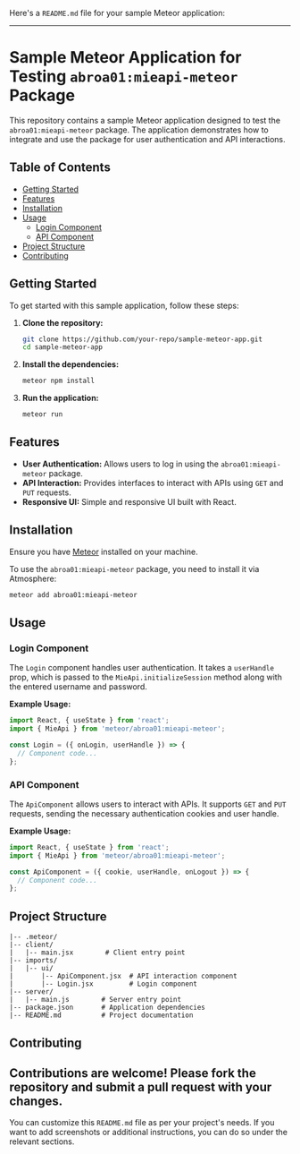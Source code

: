 Here's a `README.md` file for your sample Meteor application:

---

# Sample Meteor Application for Testing `abroa01:mieapi-meteor` Package

This repository contains a sample Meteor application designed to test the `abroa01:mieapi-meteor` package. The application demonstrates how to integrate and use the package for user authentication and API interactions.

## Table of Contents

- [Getting Started](#getting-started)
- [Features](#features)
- [Installation](#installation)
- [Usage](#usage)
  - [Login Component](#login-component)
  - [API Component](#api-component)
- [Project Structure](#project-structure)
- [Contributing](#contributing)

## Getting Started

To get started with this sample application, follow these steps:

1. **Clone the repository:**
   ```sh
   git clone https://github.com/your-repo/sample-meteor-app.git
   cd sample-meteor-app
   ```

2. **Install the dependencies:**
   ```sh
   meteor npm install
   ```

3. **Run the application:**
   ```sh
   meteor run
   ```

## Features

- **User Authentication:** Allows users to log in using the `abroa01:mieapi-meteor` package.
- **API Interaction:** Provides interfaces to interact with APIs using `GET` and `PUT` requests.
- **Responsive UI:** Simple and responsive UI built with React.

## Installation

Ensure you have [Meteor](https://www.meteor.com/install) installed on your machine.

To use the `abroa01:mieapi-meteor` package, you need to install it via Atmosphere:

```sh
meteor add abroa01:mieapi-meteor
```

## Usage

### Login Component

The `Login` component handles user authentication. It takes a `userHandle` prop, which is passed to the `MieApi.initializeSession` method along with the entered username and password.

**Example Usage:**

```jsx
import React, { useState } from 'react';
import { MieApi } from 'meteor/abroa01:mieapi-meteor';

const Login = ({ onLogin, userHandle }) => {
  // Component code...
};
```

### API Component

The `ApiComponent` allows users to interact with APIs. It supports `GET` and `PUT` requests, sending the necessary authentication cookies and user handle.

**Example Usage:**

```jsx
import React, { useState } from 'react';
import { MieApi } from 'meteor/abroa01:mieapi-meteor';

const ApiComponent = ({ cookie, userHandle, onLogout }) => {
  // Component code...
};
```

## Project Structure

```plaintext
|-- .meteor/
|-- client/
|   |-- main.jsx        # Client entry point
|-- imports/
|   |-- ui/
|       |-- ApiComponent.jsx  # API interaction component
|       |-- Login.jsx         # Login component
|-- server/
|   |-- main.js        # Server entry point
|-- package.json       # Application dependencies
|-- README.md          # Project documentation
```

## Contributing

Contributions are welcome! Please fork the repository and submit a pull request with your changes.
---

You can customize this `README.md` file as per your project's needs. If you want to add screenshots or additional instructions, you can do so under the relevant sections.